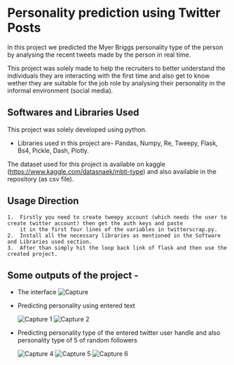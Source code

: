 
# Personality prediction using Twitter Posts
In this project we predicted the Myer Briggs personality type of the person by analysing the recent tweets made by the person in real time.

This project was solely made to help the recruiters to better understand the individuals they are interacting with the first time and also get to know wether they are suitable for the job role by analysing their personality in the informal environment (social media).


## Softwares and Libraries Used
This project was solely developed using python. 
* Libraries used in this project are-
  Pandas, Numpy, Re, Tweepy, Flask, Bs4, Pickle, Dash, Plotly.
   
The dataset used for this project is available on kaggle (https://www.kaggle.com/datasnaek/mbti-type) and also available in the repository (as csv file).

  
## Usage Direction

    1.  Firstly you need to create tweepy account (which needs the user to create twitter account) then get the auth keys and paste
        it in the first four lines of the variables in twitterscrap.py.
    2.  Install all the necessary libraries as mentioned in the Software and Libraries used section. 
    3.  After than simply hit the loop back link of flask and then use the created project.

  
## Some outputs of the project - 
 * The interface
    ![Capture](https://user-images.githubusercontent.com/62378826/135751286-59439b38-4dc5-4b12-9975-e2dd721918d3.PNG)
    
 * Predicting personality using entered text
 
    ![Capture 1](https://user-images.githubusercontent.com/62378826/135751294-0eef4f89-273a-49f2-945e-878a282219c7.PNG)
    ![Capture 2](https://user-images.githubusercontent.com/62378826/135751297-cf147fc4-3ec3-424e-b566-28663076aa63.PNG)
 
 * Predicting personality type of the entered twitter user handle and also personality type of 5 of random followers
 
    ![Capture 4](https://user-images.githubusercontent.com/62378826/135751300-95153db1-0505-4f62-b64c-7cf37d44b07c.PNG)
    ![Capture 5](https://user-images.githubusercontent.com/62378826/135751302-12de94f8-40e4-4b28-a727-7a2ed6ceb390.PNG)
    ![Capture 6](https://user-images.githubusercontent.com/62378826/135751306-284b02c9-45c0-464e-8391-fc81b08b4171.PNG)



  

